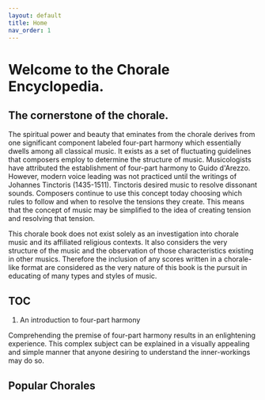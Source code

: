 ```yaml
---
layout: default
title: Home
nav_order: 1
---
```

# Welcome to the Chorale Encyclopedia.

## The cornerstone of the chorale.

The spiritual power and beauty that eminates from the chorale derives from one significant component labeled four-part harmony which essentially dwells among all classical music. It exists as a set of fluctuating guidelines that composers employ to determine the structure of music. Musicologists have attributed the establishment of four-part harmony to Guido d'Arezzo. However, modern voice leading was not practiced until the writings of Johannes Tinctoris (1435-1511). Tinctoris desired music to resolve dissonant sounds. Composers continue to use this concept today choosing which rules to follow and when to resolve the tensions they create. This means that the concept of music may be simplified to the idea of creating tension and resolving that tension.

This chorale book does not exist solely as an investigation into chorale music and its affiliated religious contexts. It also considers the very structure of the music and the observation of those characteristics existing in other musics. Therefore the inclusion of any scores written in a chorale-like format are considered as the very nature of this book is the pursuit in educating of many types and styles of music.

## TOC

1. An introduction to four-part harmony


Comprehending the premise of four-part harmony results in an enlightening experience. This complex subject can be explained in a visually appealing and simple manner that anyone desiring to understand the inner-workings may do so. 

## Popular Chorales
